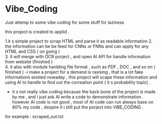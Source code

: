 # Vibe_Coding
Just attemp to some vibe coding for some stuff for laziness 

this project  is created   to applid  . 

1.it s  simple project to scrap  HTML  and parse it as readable information 
2. the information can be be feed for CNNs or FNNs and can apply for any HTML and CSS ( on going )  
3. it will merge with OCR porject ,  and  open AI API for handle information from website (finished )  
4. it also  with module hanlding file format  , such as PDF , DOC  , and so on  ( finished )
-i make a project  for  a demand is rasising  , that is  a lot fake informations existed nowaday , this project  will scape these information and  using AI to handle  to find  out the  correation point ( it s  probability topic) .
- it s  not really vibe coding because  the back bone of the project is made by me , and i just ask  AI write  a code to demonstrate information .   however  AI code is not good , most of AI code can run always  base  on 80% my code  , despire it  i still put the porject into VIBE_CODING .



for example  :
    scraped_out.txt
